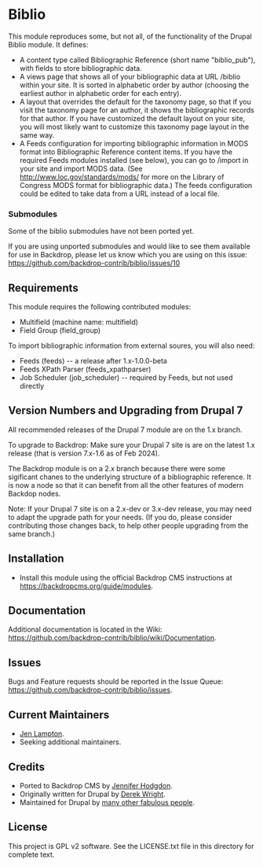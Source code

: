 Biblio
======================

This module reproduces some, but not all, of the functionality of the
Drupal Biblio module. It defines:
- A content type called Bibliographic Reference (short name "biblio_pub"), with
  fields to store bibliographic data.
- A views page that shows all of your bibliographic data at URL /biblio within
  your site. It is sorted in alphabetic order by author (choosing the earliest
  author in alphabetic order for each entry).
- A layout that overrides the default for the taxonomy page, so that if you
  visit the taxonomy page for an author, it shows the bibliographic records for
  that author. If you have customized the default layout on your site, you will
  most likely want to customize this taxonomy page layout in the same way.
- A Feeds configuration for importing bibliographic information in MODS format
  into Bibliographic Reference content items. If you have the required Feeds
  modules installed (see below), you can go to /import in your site and import
  MODS data. (See http://www.loc.gov/standards/mods/ for more on the Library of
  Congress MODS format for bibliographic data.) The feeds configuration could be
  edited to take data from a URL instead of a local file.

### Submodules

Some of the biblio submodules have not been ported yet.

If you are using unported submodules and would like to see them available for
use in Backdrop, please let us know which you are using on this issue:
https://github.com/backdrop-contrib/biblio/issues/10


Requirements
------------

This module requires the following contributed modules:
- Multifield (machine name: multifield)
- Field Group (field_group)

To import bibliographic information from external soures, you will also need:
- Feeds (feeds) -- a release after 1.x-1.0.0-beta
- Feeds XPath Parser (feeds_xpathparser)
- Job Scheduler (job_scheduler) -- required by Feeds, but not used directly


Version Numbers and Upgrading from Drupal 7
--------------------------------------------

All recommended releases of the Drupal 7 module are on the 1.x branch.

To upgrade to Backdrop: Make sure your Drupal 7 site is are on the latest
1.x release (that is version 7.x-1.6 as of Feb 2024).

The Backdrop module is on a 2.x branch because there were some sigificant
chanes to the underlying structure of a bibliographic reference. It is now a
node so that it can benefit from all the other features of modern Backdop nodes.

Note: If your Drupal 7 site is on a 2.x-dev or 3.x-dev release, you may need to
adapt the upgrade path for your needs. (If you do, please consider contributing
those changes back, to help other people upgrading from the same branch.)


Installation
------------

- Install this module using the official Backdrop CMS instructions at
  https://backdropcms.org/guide/modules.

Documentation
-------------

Additional documentation is located in the Wiki:
https://github.com/backdrop-contrib/biblio/wiki/Documentation.

Issues
------

Bugs and Feature requests should be reported in the Issue Queue:
https://github.com/backdrop-contrib/biblio/issues.

Current Maintainers
-------------------

- [Jen Lampton](https://github.com/jenlampton).
- Seeking additional maintainers.

Credits
-------

- Ported to Backdrop CMS by [Jennifer Hodgdon](https://github.com/jhodgdon).
- Originally written for Drupal by [Derek Wright](https://www.drupal.org/u/dww).
- Maintained for Drupal by [many other fabulous people](https://www.drupal.org/node/69435/committers).

License
-------

This project is GPL v2 software.
See the LICENSE.txt file in this directory for complete text.
